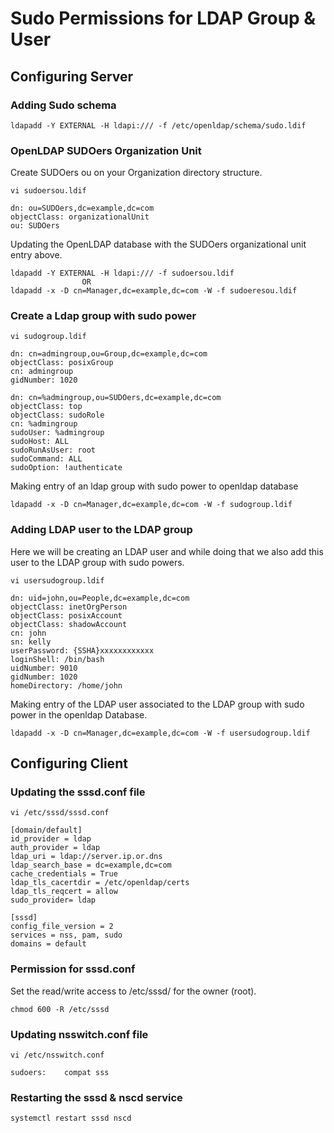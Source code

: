 # Sudo Permissions for LDAP Group & User

## Configuring Server  

### Adding Sudo schema

```shell
ldapadd -Y EXTERNAL -H ldapi:/// -f /etc/openldap/schema/sudo.ldif
```

### OpenLDAP SUDOers Organization Unit

Create SUDOers ou on your Organization directory structure.

```shell
vi sudoersou.ldif

dn: ou=SUDOers,dc=example,dc=com
objectClass: organizationalUnit
ou: SUDOers
```

Updating the OpenLDAP database with the SUDOers organizational unit entry above.

```shell
ldapadd -Y EXTERNAL -H ldapi:/// -f sudoersou.ldif
                OR
ldapadd -x -D cn=Manager,dc=example,dc=com -W -f sudoeresou.ldif
```

### Create a Ldap group with sudo power

```shell
vi sudogroup.ldif

dn: cn=admingroup,ou=Group,dc=example,dc=com
objectClass: posixGroup
cn: admingroup
gidNumber: 1020

dn: cn=%admingroup,ou=SUDOers,dc=example,dc=com
objectClass: top
objectClass: sudoRole
cn: %admingroup
sudoUser: %admingroup
sudoHost: ALL
sudoRunAsUser: root
sudoCommand: ALL
sudoOption: !authenticate
```

Making entry of an ldap group with sudo power to openldap database

```shell
ldapadd -x -D cn=Manager,dc=example,dc=com -W -f sudogroup.ldif
```

### Adding LDAP user to the LDAP group

Here we will be creating an LDAP user and while doing that we also add this user to the LDAP group with sudo powers.

```shell
vi usersudogroup.ldif

dn: uid=john,ou=People,dc=example,dc=com
objectClass: inetOrgPerson
objectClass: posixAccount
objectClass: shadowAccount
cn: john
sn: kelly
userPassword: {SSHA}xxxxxxxxxxxx
loginShell: /bin/bash
uidNumber: 9010
gidNumber: 1020
homeDirectory: /home/john
```

Making entry of the LDAP user associated to the LDAP group with sudo power in the openldap Database.

```shell
ldapadd -x -D cn=Manager,dc=example,dc=com -W -f usersudogroup.ldif
```

## Configuring Client

### Updating the sssd.conf file

```shell
vi /etc/sssd/sssd.conf

[domain/default]
id_provider = ldap
auth_provider = ldap
ldap_uri = ldap://server.ip.or.dns
ldap_search_base = dc=example,dc=com
cache_credentials = True
ldap_tls_cacertdir = /etc/openldap/certs
ldap_tls_reqcert = allow
sudo_provider= ldap

[sssd]
config_file_version = 2
services = nss, pam, sudo
domains = default
```

### Permission for sssd.conf

Set the read/write access to /etc/sssd/ for the owner (root).

```shell
chmod 600 -R /etc/sssd
```

### Updating nsswitch.conf file

```shell
vi /etc/nsswitch.conf

sudoers:    compat sss
```

### Restarting the sssd & nscd service

```shell
systemctl restart sssd nscd
```

